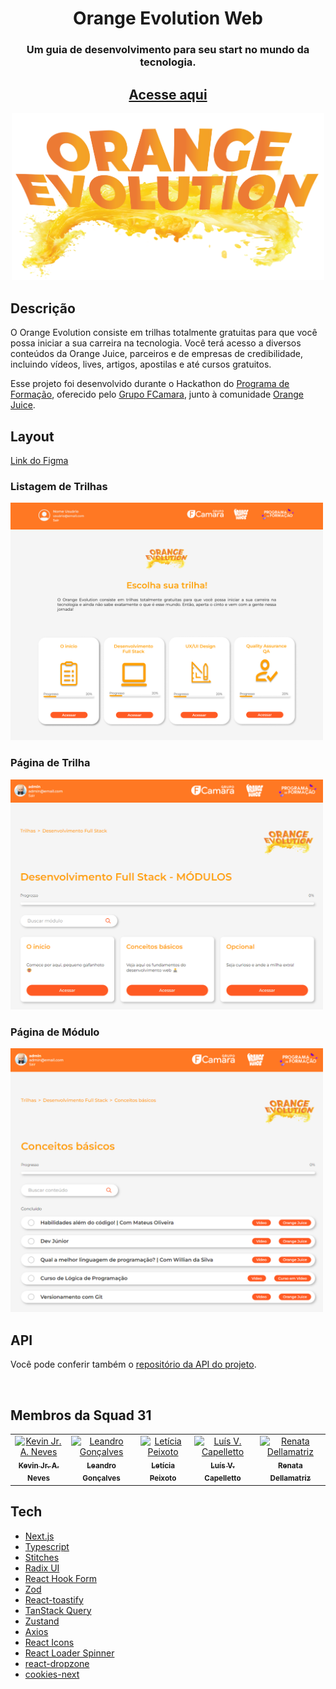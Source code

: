 <div align="center">
  <h1>Orange Evolution Web</h1>
  <h3>Um guia de desenvolvimento para seu start no mundo da tecnologia.</h3>
  <h2>
    <a href="https://orange-evolution-squad-31.vercel.app" alt="Ir para a plataforma">
      Acesse aqui
    </a>
  </h2>

  <img src=".github/Capa.png" alt="Orange Evolution Logo" width="500">
</div>

## Descrição

O Orange Evolution consiste em trilhas totalmente gratuitas para que você possa iniciar a sua carreira na tecnologia. Você terá acesso a diversos conteúdos da Orange Juice, parceiros e de empresas de credibilidade, incluindo vídeos, lives, artigos, apostilas e até cursos gratuitos.

Esse projeto foi desenvolvido durante o Hackathon do [Programa de Formação][programa_formacao], oferecido pelo [Grupo FCamara][fcamara], junto à comunidade [Orange Juice][orange_juice].

## Layout

[Link do Figma](https://www.figma.com/file/bZqU5sy236WppUGslZ8lFr/Orange-Evolution---Squad-31---Design-UI?node-id=50%3A1346&t=C4B2x2LwQ1BA3MoL-1)

### Listagem de Trilhas

<img src=".github/trails_screen.png" alt="Tela de Trilhas" width="500">

<br/>

### Página de Trilha

<img src=".github/trail_screen.png" alt="Tela de Trilha" width="500">

<br/>

### Página de Módulo

<img src=".github/module_screen.png" alt="Tela de Módulo" width="500">

## API

Você pode conferir também o [repositório da API do projeto](https://github.com/hackatonfcamara-squad31/orange-evolution-api).

<br/>

## Membros da Squad 31

<table>
  <tr>
    <td align="center">
      <a href="https://github.com/kevin-neves">
        <img src="https://github.com/kevin-neves.png" width="100px;" alt="Kevin Jr. A. Neves"/>
        <br>
        <sub>
          <b>Kevin Jr. A. Neves</b>
        </sub>
      </a>
    </td>
    <td align="center">
      <a href="https://github.com/Leolucas12">
        <img src="https://github.com/Leolucas12.png" width="100px;" alt="Leandro Gonçalves"/>
        <br>
        <sub>
          <b>Leandro Gonçalves</b>
        </sub>
      </a>
    </td>
    <td align="center">
      <a href="https://www.linkedin.com/in/letcia-peixoto">
        <img src="https://cdn.discordapp.com/avatars/760685982952456232/19de1a3b03141fc4874ac14996ae886d.webp?size=256" width="100px;" alt="Letícia Peixoto"/>
        <br>
        <sub>
          <b>Letícia Peixoto</b>
        </sub>
      </a>
    </td>
    <td align="center">
      <a href="https://github.com/capelaum">
        <img src="https://github.com/capelaum.png" width="100px;" alt="Luís V. Capelletto"/>
        <br>
        <sub>
          <b>Luís V. Capelletto</br>
        </sub>
      </a>
    </td>
    <td align="center">
      <a href="https://github.com/RenataDellamatriz">
        <img src="https://github.com/RenataDellamatriz.png" width="100px;" alt="Renata Dellamatriz"/>
        <br>
        <sub>
          <b>Renata Dellamatriz</br>
        </sub>
      </a>
    </td>
  </tr>
</table>

## Tech

- [Next.js][next]
- [Typescript][typescript]
- [Stitches][stitches]
- [Radix UI][radix]
- [React Hook Form][react_hook_form]
- [Zod][zod]
- [React-toastify][rect_toastify]
- [TanStack Query][react_query]
- [Zustand][zustand]
- [Axios][axios]
- [React Icons][react_icons]
- [React Loader Spinner][react_loader]
- [react-dropzone][react_dropzone]
- [cookies-next][cookies_next]

[fcamara]: https://www.fcamara.com.br
[orange_juice]: https://digital.fcamara.com.br/orangejuice
[programa_formacao]: https://digital.fcamara.com.br/programadeformacao
[next]: https://nextjs.org
[typescript]: https://www.typescriptlang.org
[stitches]: https://stitches.dev
[radix]: https://www.radix-ui.com
[react_hook_form]: https://react-hook-form.com
[zod]: https://zod.dev
[rect_toastify]: https://fkhadra.github.io/react-toastify/introduction
[react_query]: https://tanstack.com/query/v4/?from=reactQueryV3&original=https://react-query-v3.tanstack.com
[zustand]: https://github.com/pmndrs/zustand
[keen_slider]: https://keen-slider.io
[axios]: https://axios-http.com
[react_icons]: https://react-icons.github.io/react-icons
[react_loader]: https://www.npmjs.com/package/react-loader-spinner
[react_dropzone]: https://react-dropzone.js.org
[cookies_next]: https://www.npmjs.com/package/cookies-next
